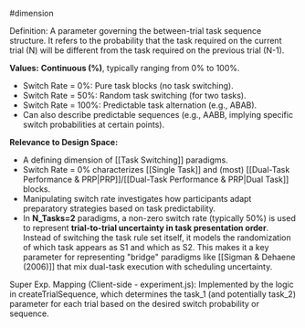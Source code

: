 #dimension

Definition: A parameter governing the between-trial task sequence structure. It refers to the probability that the task required on the current trial (N) will be different from the task required on the previous trial (N-1).

**Values:** **Continuous (%)**, typically ranging from 0% to 100%.

- Switch Rate = 0%: Pure task blocks (no task switching).
- Switch Rate = 50%: Random task switching (for two tasks).
- Switch Rate = 100%: Predictable task alternation (e.g., ABAB).
- Can also describe predictable sequences (e.g., AABB, implying specific switch probabilities at certain points).

**Relevance to Design Space:**

- A defining dimension of [[Task Switching]] paradigms.
- Switch Rate = 0% characterizes [[Single Task]] and (most) [[Dual-Task Performance & PRP|PRP]]/[[Dual-Task Performance & PRP|Dual Task]] blocks.
- Manipulating switch rate investigates how participants adapt preparatory strategies based on task predictability.
- In **N_Tasks=2** paradigms, a non-zero switch rate (typically 50%) is used to represent **trial-to-trial uncertainty in task presentation order**. Instead of switching the task rule set itself, it models the randomization of which task appears as S1 and which as S2. This makes it a key parameter for representing "bridge" paradigms like [[Sigman & Dehaene (2006)]] that mix dual-task execution with scheduling uncertainty.

Super Exp. Mapping (Client-side - experiment.js): Implemented by the logic in createTrialSequence, which determines the task_1 (and potentially task_2) parameter for each trial based on the desired switch probability or sequence.